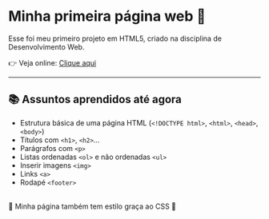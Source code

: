 # Minha primeira página web 🌸
Esse foi meu primeiro projeto em HTML5, criado na disciplina de Desenvolvimento Web.  

👉 Veja online: [Clique aqui](https://maria-n-v-borges.github.io/Primeira-pagina-web/)

---

## 📚 Assuntos aprendidos até agora
- Estrutura básica de uma página HTML (`<!DOCTYPE html>`, `<html>`, `<head>`, `<body>`)  
- Títulos com `<h1>`, `<h2>`...  
- Parágrafos com `<p>`  
- Listas ordenadas `<ol>` e não ordenadas `<ul>`  
- Inserir imagens `<img>`  
- Links `<a>`  
- Rodapé `<footer>`
<br>
💖 Minha página também tem estilo graça ao CSS 💖
